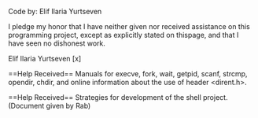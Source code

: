 Code by: Elif Ilaria Yurtseven

I pledge my honor that I have neither given nor received assistance on this programming project, except as explicitly stated on thispage, and that I have seen no dishonest work. 

Elif Ilaria Yurtseven [x]

==Help Received==
Manuals for execve, fork, wait, getpid, scanf, strcmp, opendir, chdir, and online information about the use of header <dirent.h>.

==Help Received==
Strategies for development of the shell project. (Document given by Rab)

